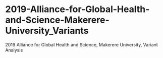 # 2019-Alliance-for-Global-Health-and-Science-Makerere-University_Variants
2019 Alliance for Global Health and Science, Makerere University, Variant Analysis
